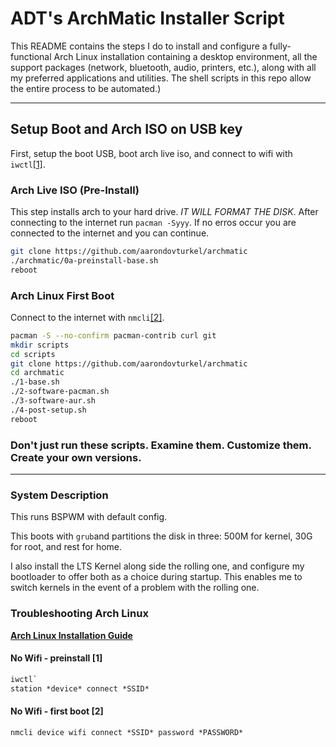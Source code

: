 # ADT's ArchMatic Installer Script

This README contains the steps I do to install and configure a fully-functional Arch Linux installation containing a desktop environment, all the support packages (network, bluetooth, audio, printers, etc.), along with all my preferred applications and utilities. The shell scripts in this repo allow the entire process to be automated.)

---

## Setup Boot and Arch ISO on USB key

First, setup the boot USB, boot arch live iso, and connect to wifi with `iwctl`[[1]](#1). 

### Arch Live ISO (Pre-Install)

This step installs arch to your hard drive. *IT WILL FORMAT THE DISK*.
After connecting to the internet run `pacman -Syyy`.
If no erros occur you are connected to the internet and you can continue.

```bash
git clone https://github.com/aarondovturkel/archmatic
./archmatic/0a-preinstall-base.sh
reboot
```

### Arch Linux First Boot

Connect to the internet with `nmcli`[[2]](#2).

```bash
pacman -S --no-confirm pacman-contrib curl git
mkdir scripts
cd scripts
git clone https://github.com/aarondovturkel/archmatic
cd archmatic
./1-base.sh
./2-software-pacman.sh
./3-software-aur.sh
./4-post-setup.sh
reboot
```

### Don't just run these scripts. Examine them. Customize them. Create your own versions.

---

### System Description
This runs BSPWM with default config.

This boots with `grub`and partitions the disk in three: 500M for kernel, 30G for root, and rest for home.

I also install the LTS Kernel along side the rolling one, and configure my bootloader to offer both as a choice during startup. This enables me to switch kernels in the event of a problem with the rolling one.

### Troubleshooting Arch Linux

__[Arch Linux Installation Guide](https://wiki.archlinux.org/index.php/installation_guide)__

#### No Wifi - preinstall <a id="1">[1]</a>

```markdown
iwctl`
station *device* connect *SSID*
```

#### No Wifi - first boot <a id="2">[2]</a>

```markdown
nmcli device wifi connect *SSID* password *PASSWORD*
```
